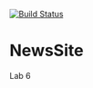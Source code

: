 [![Build Status](https://travis-ci.com/ORKEMEY/NewsSite.svg?branch=master)](https://travis-ci.com/ORKEMEY/NewsSite)
# NewsSite
Lab 6
